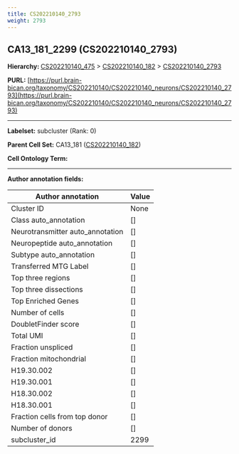 ```yaml
---
title: CS202210140_2793
weight: 2793
---
```

## CA13_181_2299 (CS202210140_2793)
<b>Hierarchy: </b>
[CS202210140_475](../CS202210140_475) >
[CS202210140_182](../CS202210140_182) >
[CS202210140_2793](../CS202210140_2793)

**PURL:** [https://purl.brain-bican.org/taxonomy/CS202210140/CS202210140_neurons/CS202210140_2793](https://purl.brain-bican.org/taxonomy/CS202210140/CS202210140_neurons/CS202210140_2793)

---


**Labelset:** subcluster (Rank: 0)

**Parent Cell Set:** CA13_181 ([CS202210140_182](../CS202210140_182))



**Cell Ontology Term:** 

[MARKER GENES.]: #


---

[TRANSFERRED ANNOTATIONS.]: #


[AUTHOR ANNOTATION FIELDS.]: #


**Author annotation fields:**

| Author annotation | Value |
|-------------------|-------|
|Cluster ID|None|
|Class auto_annotation|[]|
|Neurotransmitter auto_annotation|[]|
|Neuropeptide auto_annotation|[]|
|Subtype auto_annotation|[]|
|Transferred MTG Label|[]|
|Top three regions|[]|
|Top three dissections|[]|
|Top Enriched Genes|[]|
|Number of cells|[]|
|DoubletFinder score|[]|
|Total UMI|[]|
|Fraction unspliced|[]|
|Fraction mitochondrial|[]|
|H19.30.002|[]|
|H19.30.001|[]|
|H18.30.002|[]|
|H18.30.001|[]|
|Fraction cells from top donor|[]|
|Number of donors|[]|
|subcluster_id|2299|
